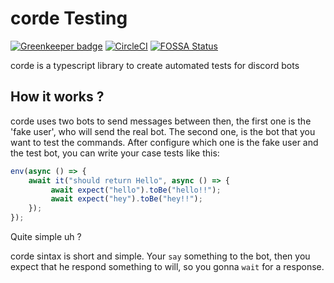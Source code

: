 # corde Testing

[![Greenkeeper badge](https://badges.greenkeeper.io/lucasgmagalhaes/corde.svg)](https://greenkeeper.io/)
[![CircleCI](https://circleci.com/gh/lucasgmagalhaes/corde.svg?style=shield)](https://circleci.com/gh/lucasgmagalhaes/corde)
[![FOSSA Status](https://app.fossa.com/api/projects/git%2Bgithub.com%2Flucasgmagalhaes%2Fcorde.svg?type=shield)](https://app.fossa.com/projects/git%2Bgithub.com%2Flucasgmagalhaes%2Fcorde?ref=badge_shield)

corde is a typescript library to create automated tests for discord bots

## How it works ?

corde uses two bots to send messages between then, the first one is the 'fake user', who will send the real bot.
The second one, is the bot that you want to test the commands. After configure which one is the fake user and the test bot,
you can write your case tests like this:

```ts
env(async () => {
    await it("should return Hello", async () => {
         await expect("hello").toBe("hello!!");
         await expect("hey").toBe("hey!!");
    });
});

```

Quite simple uh ?

corde sintax is short and simple. Your `say` something to the bot, then you expect that he respond something to will,
so you gonna `wait` for a response.
